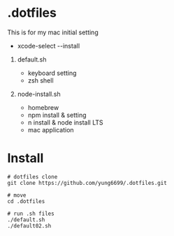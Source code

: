 # .dotfiles

This is for my mac initial setting

* xcode-select --install

1. default.sh
   - keyboard setting
   - zsh shell
      


2. node-install.sh
   - homebrew
   - npm install & setting
   - n install & node install LTS
   - mac application


# Install
```
# dotfiles clone
git clone https://github.com/yung6699/.dotfiles.git

# move 
cd .dotfiles

# run .sh files
./default.sh
./default02.sh
```
